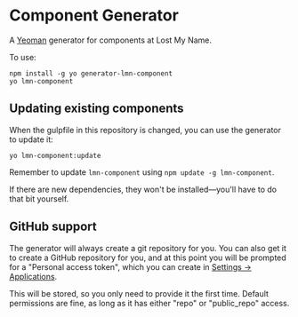 # Component Generator

A [Yeoman](http://yeoman.io/) generator for components at Lost My Name.

To use:

```
npm install -g yo generator-lmn-component
yo lmn-component
```

## Updating existing components

When the gulpfile in this repository is changed, you can use the generator
to update it:

```
yo lmn-component:update
```

Remember to update `lmn-component` using `npm update -g lmn-component`.

If there are new dependencies, they won't be installed—you'll have to do that
bit yourself.

## GitHub support

The generator will always create a git repository for you. You can also get it
to create a GitHub repository for you, and at this point you will be prompted
for a "Personal access token", which you can create in [Settings ->
Applications](https://github.com/settings/applications).

This will be stored, so you only need to provide it the first time. Default
permissions are fine, as long as it has either "repo" or "public_repo" access.
